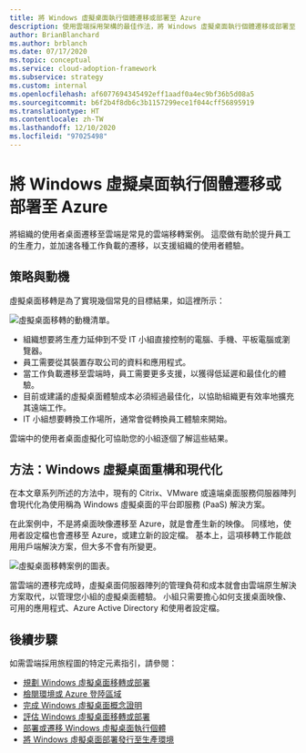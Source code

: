 ```yaml
---
title: 將 Windows 虛擬桌面執行個體遷移或部署至 Azure
description: 使用雲端採用架構的最佳作法，將 Windows 虛擬桌面執行個體遷移或部署至 Azure。
author: BrianBlanchard
ms.author: brblanch
ms.date: 07/17/2020
ms.topic: conceptual
ms.service: cloud-adoption-framework
ms.subservice: strategy
ms.custom: internal
ms.openlocfilehash: af6077694345492eff1aadf0a4ec9bf36b5d08a5
ms.sourcegitcommit: b6f2b4f8db6c3b1157299ece1f044cff56895919
ms.translationtype: HT
ms.contentlocale: zh-TW
ms.lasthandoff: 12/10/2020
ms.locfileid: "97025498"
---
```

# <a name="migrate-or-deploy-windows-virtual-desktop-instances-to-azure"></a>將 Windows 虛擬桌面執行個體遷移或部署至 Azure

將組織的使用者桌面遷移至雲端是常見的雲端移轉案例。 這麼做有助於提升員工的生產力，並加速各種工作負載的遷移，以支援組織的使用者體驗。

## <a name="strategy-and-motivations"></a>策略與動機

虛擬桌面移轉是為了實現幾個常見的目標結果，如這裡所示：

![虛擬桌面移轉的動機清單。](../../_images/migrate/wvd/motivations.png)

- 組織想要將生產力延伸到不受 IT 小組直接控制的電腦、手機、平板電腦或瀏覽器。
- 員工需要從其裝置存取公司的資料和應用程式。
- 當工作負載遷移至雲端時，員工需要更多支援，以獲得低延遲和最佳化的體驗。
- 目前或建議的虛擬桌面體驗成本必須經過最佳化，以協助組織更有效率地擴充其遠端工作。
- IT 小組想要轉換工作場所，通常會從轉換員工體驗來開始。

雲端中的使用者桌面虛擬化可協助您的小組逐個了解這些結果。

## <a name="approach-windows-virtual-desktop-refactor-and-modernization"></a>方法：Windows 虛擬桌面重構和現代化

在本文章系列所述的方法中，現有的 Citrix、VMware 或遠端桌面服務伺服器陣列會現代化為使用稱為 Windows 虛擬桌面的平台即服務 (PaaS) 解決方案。

在此案例中，不是將桌面映像遷移至 Azure，就是會產生新的映像。 同樣地，使用者設定檔也會遷移至 Azure，或建立新的設定檔。 基本上，這項移轉工作能啟用用戶端解決方案，但大多不會有所變更。

![虛擬桌面移轉案例的圖表。](../../_images/migrate/wvd/scenario-solution.png)

當雲端的遷移完成時，虛擬桌面伺服器陣列的管理負荷和成本就會由雲端原生解決方案取代，以管理您小組的虛擬桌面體驗。 小組只需要擔心如何支援桌面映像、可用的應用程式、Azure Active Directory 和使用者設定檔。

## <a name="next-steps"></a>後續步驟

如需雲端採用旅程圖的特定元素指引，請參閱：

- [規劃 Windows 虛擬桌面移轉或部署](./plan.md)
- [檢閱環境或 Azure 登陸區域](./ready.md)
- [完成 Windows 虛擬桌面概念證明](./proof-of-concept.md)
- [評估 Windows 虛擬桌面移轉或部署](./migrate-assess.md)
- [部署或遷移 Windows 虛擬桌面執行個體](./migrate-deploy.md)
- [將 Windows 虛擬桌面部署發行至生產環境](./migrate-release.md)
